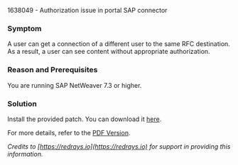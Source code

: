 1638049 - Authorization issue in portal SAP connector

### Symptom
A user can get a connection of a different user to the same RFC destination. As a result, a user can see content without appropriate authorization.

### Reason and Prerequisites
You are running SAP NetWeaver 7.3 or higher.

### Solution
Install the provided patch. You can download it [here](https://notesdownloads.sap.com/note/0040000017319582017).

For more details, refer to the [PDF Version](https://userapps.support.sap.com/sap/support/sfm/notes/print/0001638049?language=en-US&token=4F6F8042DE3C6276482245C001BB2B7A).

*Credits to [https://redrays.io](https://redrays.io) for support in providing this information.*